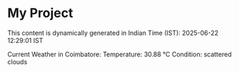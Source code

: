 # My Project

This content is dynamically generated in Indian Time (IST): 2025-06-22 12:29:01 IST


Current Weather in Coimbatore:
Temperature: 30.88 °C
Condition: scattered clouds
